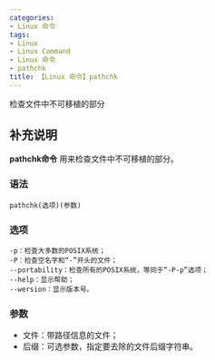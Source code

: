 ```yaml
---
categories:
- Linux 命令
tags:
- Linux
- Linux Command
- Linux 命令
- pathchk
title: 【Linux 命令】pathchk
---
```


检查文件中不可移植的部分

## 补充说明

**pathchk命令** 用来检查文件中不可移植的部分。

###  语法

```shell
pathchk(选项)(参数)
```

###  选项

```shell
-p：检查大多数的POSIX系统；
-P：检查空名字和“-”开头的文件；
--portability：检查所有的POSIX系统，等同于“-P-p”选项；
--help：显示帮助；
--wersion：显示版本号。
```

###  参数

*   文件：带路径信息的文件；
*   后缀：可选参数，指定要去除的文件后缀字符串。


<!-- Linux命令行搜索引擎：https://jaywcjlove.github.io/linux-command/ -->